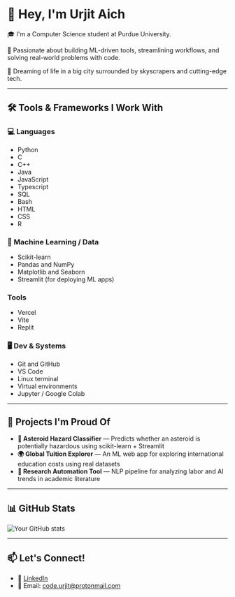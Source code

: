 # 👋 Hey, I'm Urjit Aich

🎓 I'm a Computer Science student at Purdue University.  

🧠 Passionate about building ML-driven tools, streamlining workflows, and solving real-world problems with code.  

🌆 Dreaming of life in a big city surrounded by skyscrapers and cutting-edge tech.

---

## 🛠️ Tools & Frameworks I Work With

### 💻 Languages
- Python
- C
- C++
- Java
- JavaScript
- Typescript
- SQL
- Bash
- HTML
- CSS
- R

### 🧠 Machine Learning / Data
- Scikit-learn
- Pandas and NumPy
- Matplotlib and Seaborn
- Streamlit (for deploying ML apps)

### Tools
- Vercel
- Vite
- Replit

### 🖥️ Dev & Systems
- Git and GitHub
- VS Code
- Linux terminal
- Virtual environments
- Jupyter / Google Colab

---

## 🚀 Projects I'm Proud Of
- **🎯 Asteroid Hazard Classifier** — Predicts whether an asteroid is potentially hazardous using scikit-learn + Streamlit
- **🌍 Global Tuition Explorer** — An ML web app for exploring international education costs using real datasets
- **🔬 Research Automation Tool** — NLP pipeline for analyzing labor and AI trends in academic literature

---

## 📊 GitHub Stats
![Your GitHub stats](https://github-readme-stats.vercel.app/api?username=uaich123&show_icons=true&theme=tokyonight)

---

## 📫 Let's Connect!
- 💼 [LinkedIn](https://www.linkedin.com/in/urjit-aich/)
- 📨 Email: code.urjit@protonmail.com
